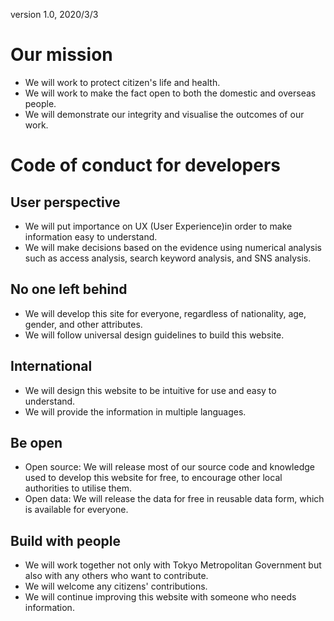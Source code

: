 version 1.0, 2020/3/3
# Our mission

* We will work to protect citizen's life and health.
* We will work to make the fact open to both the domestic and overseas people.
* We will demonstrate our integrity and visualise the outcomes of our work.

# Code of conduct for developers

## User perspective

* We will put importance on UX (User Experience)in order to make information easy to understand.
* We will make decisions based on the evidence using numerical analysis such as access analysis, search keyword analysis, and SNS analysis.

## No one left behind

* We will develop this site for everyone, regardless of nationality, age, gender, and other attributes.
* We will follow universal design guidelines to build this website.

## International

* We will design this website to be intuitive for use and easy to understand.
* We will provide the information in multiple languages.

## Be open

* Open source: We will release most of our source code and knowledge used to develop this website for free, to encourage other local authorities to utilise them.
* Open data: We will release the data for free in reusable data form, which is available for everyone.

## Build with people

* We will work together not only with Tokyo Metropolitan Government but also with any others who want to contribute.
* We will welcome any citizens' contributions.
* We will continue improving this website with someone who needs information.
